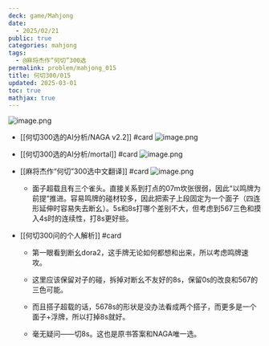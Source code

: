```yaml
---
deck: game/Mahjong
date:
  - 2025/02/21
public: true
categories: mahjong
tags:
  - @麻将杰作“何切”300选
permalink: problem/mahjong_015
title: 何切300/015
updated: 2025-03-01
toc: true
mathjax: true
---
```


![image.png](/assets/image_1740141029087_0.png)

  + [[何切300选的AI分析/NAGA v2.2]] #card
![image.png](/assets/image_1740141035820_0.png)

  + [[何切300选的AI分析/mortal]] #card
![image.png](/assets/image_1740141050085_0.png)

  + [[麻将杰作“何切”300选中文翻译]] #card
![image.png](/assets/image_1740141065862_0.png)

    + 面子超载且有三个雀头。直接关系到打点的07m坎张很弱，因此“以鸣牌为前提“推进。容易鸣牌的碰材较多，因此把索子上段固定为一个面子（四连形延伸时容易失去断幺）。5s和8s打哪个差别不大，但考虑到567三色和摸入4s时的连续性，打8s更好些。

  + [[何切300问的个人解析]] #card
    + 第一眼看到断幺dora2，这手牌无论如何都想和出来，所以考虑鸣牌速攻。

    + 这里应该保留对子的碰，拆掉对断幺不友好的8s，保留0s的改良和567的三色可能。

    + 而且搭子超载的话，5678s的形状是没办法看成两个搭子，而更多是一个面子+浮牌，所以打掉8s就好。

    + 毫无疑问——切8s。这也是原书答案和NAGA唯一选。
